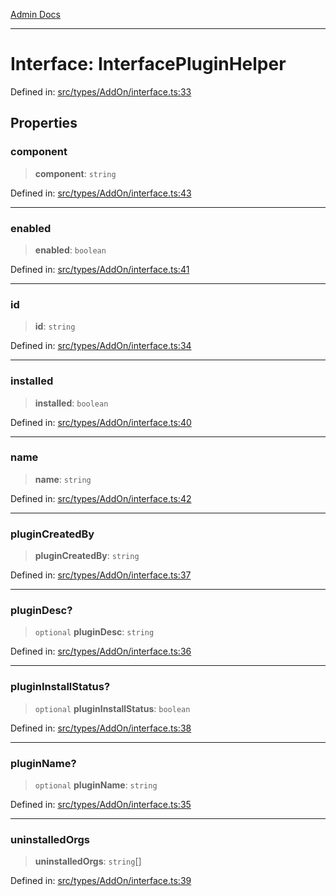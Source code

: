 [Admin Docs](/)

***

# Interface: InterfacePluginHelper

Defined in: [src/types/AddOn/interface.ts:33](https://github.com/PalisadoesFoundation/talawa-admin/blob/main/src/types/AddOn/interface.ts#L33)

## Properties

### component

> **component**: `string`

Defined in: [src/types/AddOn/interface.ts:43](https://github.com/PalisadoesFoundation/talawa-admin/blob/main/src/types/AddOn/interface.ts#L43)

***

### enabled

> **enabled**: `boolean`

Defined in: [src/types/AddOn/interface.ts:41](https://github.com/PalisadoesFoundation/talawa-admin/blob/main/src/types/AddOn/interface.ts#L41)

***

### id

> **id**: `string`

Defined in: [src/types/AddOn/interface.ts:34](https://github.com/PalisadoesFoundation/talawa-admin/blob/main/src/types/AddOn/interface.ts#L34)

***

### installed

> **installed**: `boolean`

Defined in: [src/types/AddOn/interface.ts:40](https://github.com/PalisadoesFoundation/talawa-admin/blob/main/src/types/AddOn/interface.ts#L40)

***

### name

> **name**: `string`

Defined in: [src/types/AddOn/interface.ts:42](https://github.com/PalisadoesFoundation/talawa-admin/blob/main/src/types/AddOn/interface.ts#L42)

***

### pluginCreatedBy

> **pluginCreatedBy**: `string`

Defined in: [src/types/AddOn/interface.ts:37](https://github.com/PalisadoesFoundation/talawa-admin/blob/main/src/types/AddOn/interface.ts#L37)

***

### pluginDesc?

> `optional` **pluginDesc**: `string`

Defined in: [src/types/AddOn/interface.ts:36](https://github.com/PalisadoesFoundation/talawa-admin/blob/main/src/types/AddOn/interface.ts#L36)

***

### pluginInstallStatus?

> `optional` **pluginInstallStatus**: `boolean`

Defined in: [src/types/AddOn/interface.ts:38](https://github.com/PalisadoesFoundation/talawa-admin/blob/main/src/types/AddOn/interface.ts#L38)

***

### pluginName?

> `optional` **pluginName**: `string`

Defined in: [src/types/AddOn/interface.ts:35](https://github.com/PalisadoesFoundation/talawa-admin/blob/main/src/types/AddOn/interface.ts#L35)

***

### uninstalledOrgs

> **uninstalledOrgs**: `string`[]

Defined in: [src/types/AddOn/interface.ts:39](https://github.com/PalisadoesFoundation/talawa-admin/blob/main/src/types/AddOn/interface.ts#L39)

